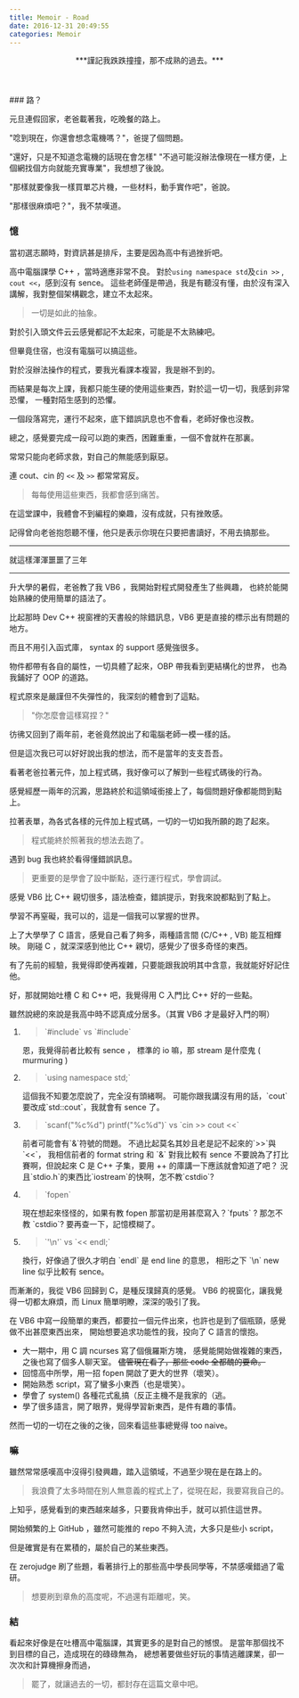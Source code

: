 ```yaml
---
title: Memoir - Road
date: 2016-12-31 20:49:55
categories: Memoir
---
```


<center>
***謹記我跌跌撞撞，那不成熟的過去。***
</center>
<!-- more --><br><br><br>
### 路？

元旦連假回家，老爸載著我，吃晚餐的路上。

"唸到現在，你還會想念電機嗎？"，爸提了個問題。

"還好，只是不知道念電機的話現在會怎樣"
"不過可能沒辦法像現在一樣方便，上個網找個方向就能充實專業"，我想想了後說。

"那樣就要像我一樣買單芯片機，一些材料，動手實作吧"，爸說。

"那樣很麻煩吧？"，我不禁嘆道。

### 憶

當初選志願時，對資訊甚是排斥，主要是因為高中有過挫折吧。

高中電腦課學 C++ ，當時適應非常不良。
對於`using namespace std`及`cin >>` , `cout <<`，感到沒有 sence。
這些老師僅是帶過，我是有聽沒有懂，由於沒有深入講解，我對整個架構觀念，建立不太起來。

> 一切是如此的抽象。

對於引入頭文件云云感覺都記不太起來，可能是不太熟練吧。

但畢竟住宿，也沒有電腦可以搞這些。

對於沒辦法操作的程式，要我光看課本複習，我是辦不到的。

而結果是每次上課，我都只能生硬的使用這些東西，對於這一切一切，我感到非常恐懼，
一種對陌生感到的恐懼。

一個段落寫完，運行不起來，底下錯誤訊息也不會看，老師好像也沒教。

總之，感覺要完成一段可以跑的東西，困難重重，一個不會就杵在那裏。

常常只能向老師求救，對自己的無能感到厭惡。

連 cout、cin 的 `<<` 及 `>>` 都常常寫反。

> 每每使用這些東西，我都會感到痛苦。

在這堂課中，我體會不到編程的樂趣，沒有成就，只有挫敗感。

記得曾向老爸抱怨聽不懂，他只是表示你現在只要把書讀好，不用去搞那些。

------

就這樣渾渾噩噩了三年

------

升大學的暑假，老爸教了我 VB6 ，我開始對程式開發產生了些興趣，
也終於能開始熟練的使用簡單的語法了。

比起那時 Dev C++ 視窗裡的天書般的除錯訊息，VB6 更是直接的標示出有問題的地方。

而且不用引入函式庫， syntax 的 support 感覺強很多。

物件都帶有各自的屬性，一切具體了起來，OBP 帶我看到更結構化的世界，
也為我鋪好了 OOP 的道路。

程式原來是嚴謹但不失彈性的，我深刻的體會到了這點。

> "你怎麼會這樣寫捏？"

彷彿又回到了兩年前，老爸竟然說出了和電腦老師一模一樣的話。

但是這次我已可以好好說出我的想法，而不是當年的支支吾吾。

看著老爸拉著元件，加上程式碼，我好像可以了解到一些程式碼後的行為。

感覺經歷一兩年的沉澱，思路終於和這領域銜接上了，每個問題好像都能問到點上。

拉著表單，為各式各樣的元件加上程式碼，一切的一切如我所願的跑了起來。

> 程式能終於照著我的想法去跑了。

遇到 bug 我也終於看得懂錯誤訊息。

> 更重要的是學會了設中斷點，逐行運行程式，學會調試。

感覺 VB6 比 C++ 親切很多，語法檢查，錯誤提示，對我來說都點到了點上。

學習不再窒礙，我可以的，這是一個我可以掌握的世界。

上了大學學了 C 語言，感覺自己看了夠多，兩種語言間 (C/C++ , VB) 能互相輝映。
剛碰 C ，就深深感到他比 C++ 親切，感覺少了很多奇怪的東西。

有了先前的經驗，我覺得即使再複雜，只要能跟我說明其中含意，我就能好好記住他。

好，那就開始吐槽 C 和 C++ 吧，我覺得用 C 入門比 C++ 好的一些點。

雖然說總的來說是我高中時不認真成分居多。（其實 VB6 才是最好入門的啊）
<ol>
<li>
<blockquote>`#include<stdio.h>` vs `#include<iostream>`</blockquote>
恩，我覺得前者比較有 sence ， 標準的 io 嘛，那 stream 是什麼鬼 ( murmuring )
</li>
<li>
<blockquote>`using namespace std;`</blockquote>
這個我不知要怎麼說了，完全沒有頭緒啊。
可能你跟我講沒有用的話，`cout`要改成`std::cout`，我就會有 sence 了。
</li>
<li>
<blockquote>`scanf("%c%d") printf("%c%d")` vs `cin >> cout <<`</blockquote>
前者可能會有`&`符號的問題。
不過比起莫名其妙且老是記不起來的`>>`與`<<`，
我相信前者的 format string 和 `&` 對我比較有 sence
不要說為了打比賽啊，但說起來 C 是 C++ 子集，要用 ++ 的庫講一下應該就會知道了吧？
況且`stdio.h`的東西比`iostream`的快啊，怎不教`cstdio`?
</li>
<li>
<blockquote>`fopen` </blockquote>
現在想起來怪怪的，如果有教 fopen 那當初是用甚麼寫入？`fputs` ? 那怎不教 `cstdio`?
要再查一下，記憶模糊了。
</li>
<li>
<blockquote>`'\n'` vs `<< endl;`</blockquote>
換行，好像過了很久才明白 `endl` 是 end line 的意思，
相形之下 `\n` new line 似乎比較有 sence。
</li>
</ol>

而漸漸的，我從 VB6 回歸到 C，是種反璞歸真的感覺。
VB6 的視窗化，讓我覺得一切都太麻煩，而 Linux 簡單明瞭，深深的吸引了我。

在 VB6 中寫一段簡單的東西，都要拉一個元件出來，也許也是到了個瓶頸，感覺做不出甚麼東西出來，
開始想要追求功能性的我，投向了 C 語言的懷抱。

* 大一期中，用 C 調 ncurses 寫了個俄羅斯方塊，
  感覺能開始做複雜的東西，之後也寫了個多人聊天室。
  <s>儘管現在看了，那些 code 全都醜的要命。</s>
* 回憶高中所學，用一招 fopen 開啟了更大的世界（壞笑）。
* 開始熟悉 script，寫了蠻多小東西（也是壞笑）。
* 學會了 system() 各種花式亂搞（反正主機不是我家的（逃。
* 學了很多語言，開了眼界，覺得學習新東西，是件有趣的事情。

然而一切的一切在之後的之後，回來看這些事總覺得 too naive。

### 嘛

雖然常常感嘆高中沒得引發興趣，踏入這領域，不過至少現在是在路上的。
> 我浪費了太多時間在別人無意義的程式上了，從現在起，我要寫我自己的。

上知乎，感覺看到的東西越來越多，只要我肯伸出手，就可以抓住這世界。

開始頻繁的上 GitHub ，雖然可能推的 repo 不夠入流，大多只是些小 script，

但是確實是有在累積的，屬於自己的某些東西。

在 zerojudge 刷了些題，看著排行上的那些高中學長同學等，不禁感嘆錯過了電研。

> 想要刷到章魚的高度呢，不過還有距離呢，笑。

### 結

看起來好像是在吐槽高中電腦課，其實更多的是對自己的憾恨。
是當年那個找不到目標的自己，造成現在的碌碌無為，
總想著要做些好玩的事情逃離課業，卻一次次和計算機擦身而過，

> 罷了，就讓過去的一切，都封存在這篇文章中吧。

